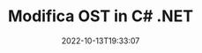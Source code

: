 ---
############################# Static ############################
layout: "auto-gen-editor"
date: 2022-10-13T19:33:07
draft: false
otherformats: doc docx docm dotx xls xlsx xlsm ppt pptx pptm mobi epub html mhtml txt xml eml emlx mbox msg

############################# Head ############################
head_title: "Editor OST: modifica OST in C# .NET"
head_description: "Come modificare OST in C# .NET utilizzando poche righe di codice? Usa le API di elaborazione dei documenti di GroupDocs per modificare, aggiornare e salvare oltre 30 formati di file."

############################# Header ############################
title: "Modifica OST in C# .NET"
description: "Modifica OST efficace e affidabile utilizzando GroupDocs.Editor lato server per API C# .NET, senza l'uso di software come Microsoft o Open Office."
bg_image: "https://cms.admin.containerize.com/templates/aspose/App_Themes/V3/images/bg/header1.png"
bg_overlay: false
button:
    enable: true
    icon: "fas fa-arrow-down"
    label: "Scarica la prova gratuita"
    link: "https://downloads.groupdocs.com/editor/net"

############################# SubMenu ############################
submenu:
    enable: true

    left:
        img_alt: "GroupDocs.Editor for .NET"
        image: "https://cms.admin.containerize.com/templates/groupdocs/images/product-logos/90x90-noborder/groupdocs-editor-net.png"
        product: "GroupDocs.Editor"
        platform: ".NET"

    middle:
        button:

            # button loop
            - link: "https://apireference.groupdocs.com/editor/net"
              text: "Riferimento API"

            # button loop
            - link: "https://github.com/groupdocs-editor"
              text: "Esempi di codice"

            # button loop
            - link: "https://products.groupdocs.app/editor/family"
              text: "Dimostrazioni dal vivo"

            # button loop
            - link: "https://purchase.groupdocs.com/pricing/editor/net"
              text: "Prezzo"

    right:
        link_download: "https://downloads.groupdocs.com/editor"
        link_learn: "https://docs.groupdocs.com/editor/net"
        link_buy: "https://purchase.groupdocs.com"

############################# About ############################
about:
    enable: true
    title: "Informazioni sull'API GroupDocs.Editor for .NET"
    content: |
        L'API [GroupDocs.Editor for .NET](/it/editor/net/) è la scelta giusta per modificare documenti e presentazioni Microsoft Word, Excel, PowerPoint, Open Office. GroupDocs.Editor è un'API standalone adatta per sistemi lato server e back-end in cui sono richieste prestazioni elevate. Non dipende da alcun software come Microsoft o Open Office.

############################# Steps ############################
steps:
    enable: true
    title_left: "Passaggi per modificare OST in C#"
    content_left: |
        [GroupDocs.Editor for .NET](/it/editor/net/) fornisce agli sviluppatori un modo semplice e diretto per modificare i file OST utilizzando poche righe di codice.
        * Crea un'istanza della classe `Editor` con percorso file obbligatorio o flusso di byte e carica il file OST
        * Crea e imposta l'istanza della classe `EmailEditOptions` per il formato file OST
        * Chiama il metodo `Editor.Edit()` e ottieni il documento OST in formato HTML facilmente modificabile con qualsiasi editor WYSIWYG.
        * Chiama il metodo `Editor.Save()` e salva il file OST modificato usando la classe `EmailSaveOptions`

        
    title_right: "Requisiti di sistema"
    content_right: |
        È possibile eseguire una modifica di base del documento con le API GroupDocs.Editor for .NET implementando alcuni semplici passaggi. Le nostre API sono supportate su tutte le principali piattaforme e sistemi operativi. Prima di eseguire il codice seguente, assicurati di avere i seguenti prerequisiti installati sul tuo sistema.

        * Sistemi operativi: Microsoft Windows, Linux, MacOS
        * Ambienti di sviluppo: Microsoft Visual Studio, Xamarin, MonoDevelop
        * Quadri: .NET Framework, .NET Standard, .NET Core, Mono
        * Ottieni l'ultima versione di GroupDocs.Editor for .NET scaricata da [NuGet](https://www.nuget.org/packages/groupdocs.editor)
        
    code: |        
        ```csharp
        // Load the OST file into Editor
        Editor editor = new Editor("source.ost");

        // Create and adjust the edit options
        EmailEditOptions editOptions = new EmailEditOptions();
        
        // Open input OST document for edit — obtain an intermediate document, that can be edited
        EditableDocument beforeEdit = editor.Edit(editOptions);

        // Grab OST document content and associated resources from editable document
        string content = beforeEdit.GetEmbeddedHtml();

        // Send the content to WYSIWYG-editor, edit it there, and send edited content back to the server-side
        // This step simulates a such operation
        string updatedContent = content.Replace("project", "Edited project");

        // Grab edited content and resources from WYSIWYG-editor and create a new EditableDocument instance from it
        EditableDocument afterEdit = EditableDocument.FromMarkup(updatedContent, null);

        // Create a save options
        EmailSaveOptions saveOptions = new EmailSaveOptions();

        // Save edited OST document to the file
        editor.Save(afterEdit, "edited.ost", saveOptions);
        ```
        
############################# Demos ############################
demos:
    enable: true
    title: "OST Editor Demo live"
    content: |
        Modifica OST in questo momento visitando il sito web [GroupDocs.Editor Live Demos](https://products.groupdocs.app/editor/family).
        La demo dal vivo ha i seguenti vantaggi
        
############################# More Formats ############################
more_formats:
    enable: true
    title: "Altri editor supportati"
    content: |
        Puoi anche modificare altri formati di file. Si prega di consultare l'elenco completo di seguito.


############################# Back to top ###############################
back_to_top:
    enable: true
---